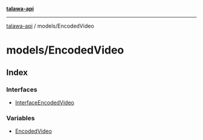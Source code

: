 [**talawa-api**](../../README.md)

***

[talawa-api](../../modules.md) / models/EncodedVideo

# models/EncodedVideo

## Index

### Interfaces

- [InterfaceEncodedVideo](interfaces/InterfaceEncodedVideo.md)

### Variables

- [EncodedVideo](variables/EncodedVideo.md)
